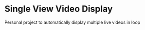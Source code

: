 # Single View Video Display

Personal project to automatically display multiple live videos in loop
